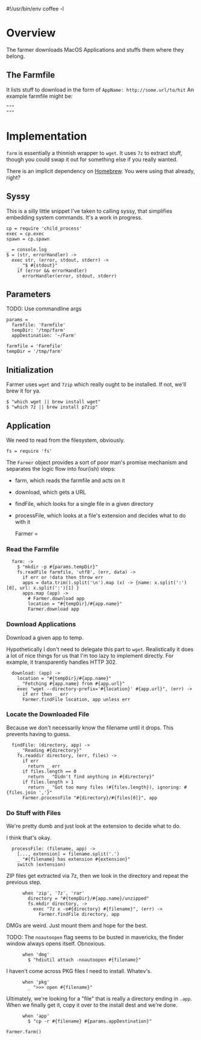 #!/usr/bin/env coffee -l

# Overview

The farmer downloads MacOS Applications and stuffs them where they belong.

## The Farmfile

It lists stuff to download in the form of `AppName: http://some.url/to/hit`
An example farmfile might be:

    """
    """

# Implementation

`farm` is essentially a thinnish wrapper to `wget`. It uses `7z` to extract
stuff, though you could swap it out for something else if you really wanted.

There is an implicit dependency on [Homebrew](http://brew.sh). You were
using that already, right?

## Syssy

This is a silly little snippet I've taken to calling syssy, that simplifies 
embedding system commands. It's a work in progress.

    cp = require 'child_process'
    exec = cp.exec
    spawn = cp.spawn

    _ = console.log
    $ = (str, errorHandler) ->
      exec str, (error, stdout, stderr) ->
        _ "$ #{stdout}"
        if (error && errorHandler)
          errorHandler(error, stdout, stderr)


## Parameters

TODO: Use commandline args

    params =
      farmfile: 'Farmfile'
      tempDir: '/tmp/farm'
      appDestination: '~/Farm'

    farmfile = 'Farmfile'
    tempDir = '/tmp/farm'

## Initialization

Farmer uses `wget` and `7zip` which really ought to be installed. 
If not, we'll brew it for ya.

    $ "which wget || brew install wget"
    $ "which 7z || brew install p7zip"

## Application

We need to read from the filesystem, obviously.

    fs = require 'fs'

The `Farmer` object provides a sort of poor man's promise mechanism
and separates the logic flow into four(ish) steps: 

* farm, which reads the farmfile and acts on it
* download, which gets a URL
* findFile, which looks for a single file in a given directory
* processFile, which looks at a file's extension and decides what to do with it

    Farmer =

### Read the Farmfile

      farm: ->
        $ "mkdir -p #{params.tempDir}"
        fs.readFile farmfile, 'utf8', (err, data) ->
          if err or !data then throw err
          apps = data.trim().split('\n').map (x) -> {name: x.split(':')[0], url: x.split(':')[1] }
          apps.map (app) ->
            # Farmer.download app
            location = "#{tempDir}/#{app.name}"
            Farmer.download app
            
### Download Applications

Download a given app to temp.

Hypothetically I don't need to delegate this part to `wget`. Realistically
it does a lot of nice things for us that I'm too lazy to implement directly.
For example, it transparently handles HTTP 302.

      download: (app) ->
        location = "#{tempDir}/#{app.name}"
        _ "Fetching #{app.name} from #{app.url}"
        exec "wget --directory-prefix='#{location}' #{app.url}", (err) ->
          if err then _ err
          Farmer.findFile location, app unless err

### Locate the Downloaded File

Because we don't necessarily know the filename until it drops. 
This prevents having to guess.

      findFile: (directory, app) ->
        _ "Reading #{directory}"
        fs.readdir directory, (err, files) ->
          if err
            return _ err
          if files.length == 0
            return _ "Didn't find anything in #{directory}"
          if files.length > 1
            return _ "Got too many files (#{files.length}), ignoring: #{files.join ','}"
          Farmer.processFile "#{directory}/#{files[0]}", app

### Do Stuff with Files

We're pretty dumb and just look at the extension to decide what to do.

I think that's okay.

      processFile: (filename, app) ->
        [..., extension] = filename.split('.')
        _ "#{filename} has extension #{extension}"
        switch (extension)

ZIP files get extracted via 7z, then we look in the directory and repeat
the previous step.

          when 'zip', '7z', 'rar'
            directory = "#{tempDir}/#{app.name}/unzipped"
            fs.mkdir directory, ->
              exec "7z x -o#{directory} #{filename}", (err) ->
                Farmer.findFile directory, app

DMGs are weird. Just mount them and hope for the best.

TODO: The `noautoopen` flag seems to be busted in mavericks, the finder
window always opens itself. Obnoxious.

          when 'dmg'
            $ "hdiutil attach -noautoopen #{filename}"

I haven't come across PKG files I need to install. Whatev's.

          when 'pkg'
            _ ">>> open #{filename}"

Ultimately, we're looking for a "file" that is really a directory
ending in `.app`. When we finally get it, copy it over to the install
dest and we're done.

          when 'app'
            $ "cp -r #{filename} #{params.appDestination}"

    Farmer.farm()


